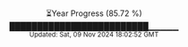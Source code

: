 <p align="center">
⏳Year Progress (85.72 %)<br>
█████████████████████████▁▁▁▁▁ <br>
<sub>Updated: Sat, 09 Nov 2024 18:02:52 GMT</sub>
</p>

